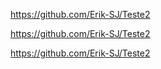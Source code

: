 https://github.com/Erik-SJ/Teste2

https://github.com/Erik-SJ/Teste2

https://github.com/Erik-SJ/Teste2

